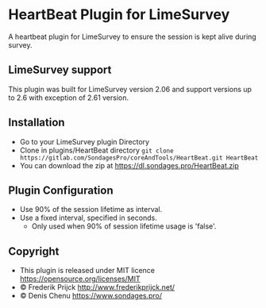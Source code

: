 # HeartBeat Plugin for LimeSurvey
A heartbeat plugin for LimeSurvey to ensure the session is kept alive during survey.

## LimeSurvey support
This plugin was built for LimeSurvey version 2.06 and support versions up to 2.6 with exception of 2.61 version.

## Installation
- Go to your LimeSurvey plugin Directory
- Clone in plugins/HeartBeat directory `git clone https://gitlab.com/SondagesPro/coreAndTools/HeartBeat.git HeartBeat`
- You can download the zip at <https://dl.sondages.pro/HeartBeat.zip>

## Plugin Configuration
- Use 90% of the session lifetime as interval.
- Use a fixed interval, specified in seconds.
    - Only used when 90% of session lifetime usage is 'false'.

## Copyright
- This plugin is released under MIT licence <https://opensource.org/licenses/MIT>
- © Frederik Prijck <http://www.frederikprijck.net/>
- © Denis Chenu <https://www.sondages.pro/>
